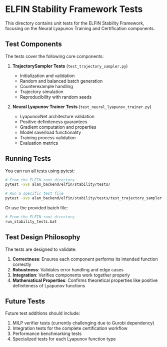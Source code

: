 # ELFIN Stability Framework Tests

This directory contains unit tests for the ELFIN Stability Framework, focusing on the Neural Lyapunov Training and Certification components.

## Test Components

The tests cover the following core components:

1. **TrajectorySampler Tests** (`test_trajectory_sampler.py`)
   - Initialization and validation
   - Random and balanced batch generation
   - Counterexample handling
   - Trajectory simulation
   - Reproducibility with random seeds

2. **Neural Lyapunov Trainer Tests** (`test_neural_lyapunov_trainer.py`)
   - LyapunovNet architecture validation
   - Positive definiteness guarantees
   - Gradient computation and properties
   - Model save/load functionality
   - Training process validation
   - Evaluation metrics

## Running Tests

You can run all tests using pytest:

```bash
# From the ELFIN root directory
pytest -xvs alan_backend/elfin/stability/tests/

# Run a specific test file
pytest -xvs alan_backend/elfin/stability/tests/test_trajectory_sampler.py
```

Or use the provided batch file:

```bash
# From the ELFIN root directory
run_stability_tests.bat
```

## Test Design Philosophy

The tests are designed to validate:

1. **Correctness**: Ensures each component performs its intended function correctly
2. **Robustness**: Validates error handling and edge cases
3. **Integration**: Verifies components work together properly
4. **Mathematical Properties**: Confirms theoretical properties like positive definiteness of Lyapunov functions

## Future Tests

Future test additions should include:

1. MILP verifier tests (currently challenging due to Gurobi dependency)
2. Integration tests for the complete certification workflow
3. Performance benchmarking tests
4. Specialized tests for each Lyapunov function type
